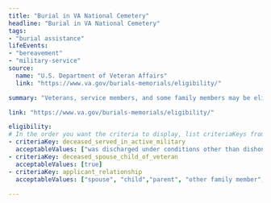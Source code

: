 ```yaml
---
title: "Burial in VA National Cemetery"
headline: "Burial in VA National Cemetery"
tags: 
- "burial assistance"
lifeEvents: 
- "bereavement"
- "military-service"
source:
  name: "U.S. Department of Veteran Affairs"
  link: "https://www.va.gov/burials-memorials/eligibility/"

summary: "Veterans, service members, and some family members may be eligible for burial in a VA national cemetery."

link: "https://www.va.gov/burials-memorials/eligibility/"

eligibility:
# In the order you want the criteria to display, list criteriaKeys from the csv here, each followed by a comma-separated list of which values indicate eligibility for that criteria. Wrap individual values in quotes if they have inner commas.
- criteriaKey: deceased_served_in_active_military
  acceptableValues: ["was discharged under conditions other than dishonorable", "died while on active duty", "had retired from the service"]
- criteriaKey: deceased_spouse_child_of_veteran
  acceptableValues: [true]
- criteriaKey: applicant_relationship
  acceptableValues: ["spouse", "child","parent", "other family member", "personal or official representative"]
  
---
```

